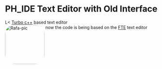# PH_IDE Text Editor with Old Interface
L<
        [Turbo c++](https://en.wikipedia.org/wiki/Turbo_C%2B%2B) based text editor  
    <img align="left" alt="Rafa-pic" height="130" style="border-radius:30px;" src="https://d22blwhp6neszm.cloudfront.net/37/361654/tc_000.png"> 
    now the code is being based on the [FTE](https://fte.sourceforge.net/) text editor
    
